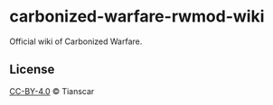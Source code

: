# carbonized-warfare-rwmod-wiki
Official wiki of Carbonized Warfare.

## License
[CC-BY-4.0](https://github.com/Tianscar/carbonized-warfare-rwmod-wiki/blob/gh-pages/LICENSE) © Tianscar

